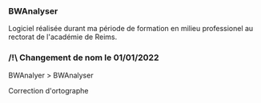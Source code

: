 ### BWAnalyser
Logiciel réalisée durant ma période de formation en milieu professionel au rectorat de l'académie de Reims.





### /!\ Changement de nom le 01/01/2022 

BWAnalyer > BWAnalyser

Correction d'ortographe
